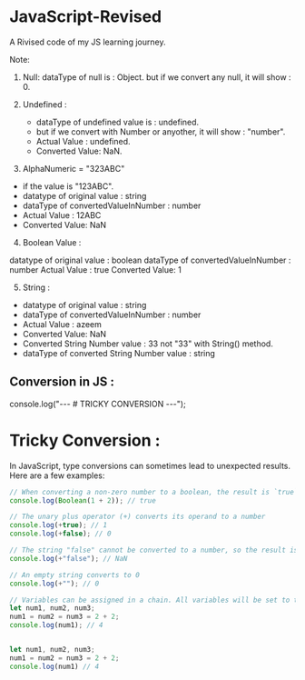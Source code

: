 # JavaScript-Revised
A Rivised code of my JS learning journey.

Note:

1) Null:
      dataType of null is : Object.
      but if we convert any null, it will show : 0.

2) Undefined :
     - dataType of undefined value is : undefined.
     - but if we convert with Number or anyother, it 
       will show : "number".
     - Actual Value : undefined.
     - Converted Value: NaN.

3) AlphaNumeric = "323ABC"

  - if the value is "123ABC".
  - datatype of original value :  string
  - dataType of convertedValueInNumber :  number
  - Actual Value : 12ABC
  - Converted Value: NaN  

4) Boolean Value :

 datatype of original value :  boolean
 dataType of convertedValueInNumber :  number
 Actual Value : true
 Converted Value: 1


5)  String :

 - datatype of original value :  string
 - dataType of convertedValueInNumber :  number
 - Actual Value : azeem
 - Converted Value: NaN
 - Converted String Number value :  33 not "33" with 
   String() method.
 - dataType of converted String Number value :  string


## Conversion in JS : 

console.log("--- # TRICKY CONVERSION ---");

# Tricky Conversion : 

In JavaScript, type conversions can sometimes lead to unexpected results. Here are a few examples:

```javascript
// When converting a non-zero number to a boolean, the result is `true`
console.log(Boolean(1 + 2)); // true

// The unary plus operator (+) converts its operand to a number
console.log(+true); // 1
console.log(+false); // 0

// The string "false" cannot be converted to a number, so the result is NaN (Not-a-Number)
console.log(+"false"); // NaN

// An empty string converts to 0
console.log(+""); // 0

// Variables can be assigned in a chain. All variables will be set to the result of the expression on the right-hand side.
let num1, num2, num3;
num1 = num2 = num3 = 2 + 2;
console.log(num1); // 4


let num1, num2, num3;
num1 = num2 = num3 = 2 + 2;
console.log(num1) // 4